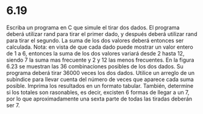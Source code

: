 # 6.19

Escriba un programa en C que simule el tirar dos dados. El programa deberá utilizar rand para tirar el primer dado, y después deberá utilizar rand para tirar el segundo. La suma de los dos valores deberá entonces ser calculada. Nota: en vista de que cada dado puede mostrar un valor entero de 1 a 6, entonces la suma de los dos valores variará desde 2 hasta 12, siendo 7 la suma mas frecuente y 2 y 12 las menos frecuentes. En la figura 6.23 se muestran las 36 combinaciones posibles de los dos dados. Su programa deberá tirar 36000 veces los dos dados. Utilice un arreglo de un subíndice para llevar cuenta del número de veces que aparece cada suma posible. Imprima los resultados en un formato tabular. También, determine si los totales son rasonables, es decir, excisten 6 formas de llegar a un 7, por lo que aproximadamente una sexta parte de todas las tiradas deberán ser 7.
